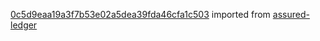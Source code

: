 [0c5d9eaa19a3f7b53e02a5dea39fda46cfa1c503](https://github.com/insolar/assured-ledger/commit/0c5d9eaa19a3f7b53e02a5dea39fda46cfa1c503) imported from [assured-ledger](https://github.com/insolar/assured-ledger)
